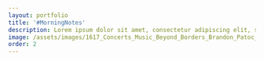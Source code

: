 ```yaml
---
layout: portfolio
title: '#MorningNotes'
description: Lorem ipsum dolor sit amet, consectetur adipiscing elit, sed do eiusmod tempor incididunt ut labore et dolore magna aliqua.
image: /assets/images/1617_Concerts_Music_Beyond_Borders_Brandon_Patoc_0007.jpg
order: 2
---
```

